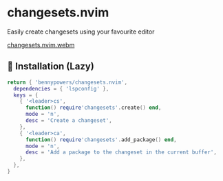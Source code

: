 # changesets.nvim

Easily create changesets using your favourite editor

[changesets.nvim.webm](https://github.com/bennypowers/changesets.nvim/assets/1466420/ac1e670a-9be9-4177-99d7-8ae7033c2822)

## 🛌 Installation (Lazy)

```lua
return { 'bennypowers/changesets.nvim',
  dependencies = { 'lspconfig' },
  keys = {
    { '<leader>cs',
      function() require'changesets'.create() end,
      mode = 'n',
      desc = 'Create a changeset',
    },
    { '<leader>ca',
      function() require'changesets'.add_package() end,
      mode = 'n',
      desc = 'Add a package to the changeset in the current buffer',
    },
  },
}
```

